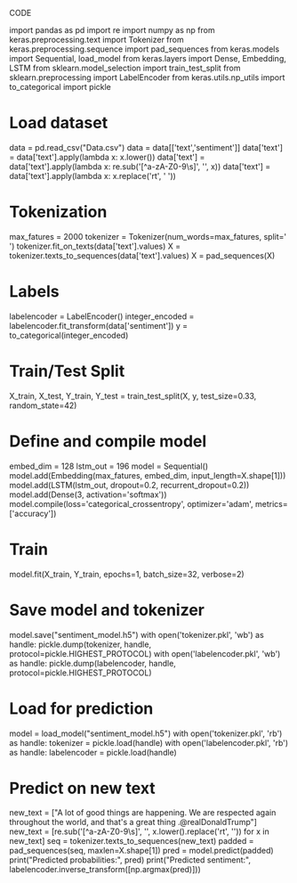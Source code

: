 CODE


import pandas as pd
import re
import numpy as np
from keras.preprocessing.text import Tokenizer
from keras.preprocessing.sequence import pad_sequences
from keras.models import Sequential, load_model
from keras.layers import Dense, Embedding, LSTM
from sklearn.model_selection import train_test_split
from sklearn.preprocessing import LabelEncoder
from keras.utils.np_utils import to_categorical
import pickle

# Load dataset
data = pd.read_csv("Data.csv")
data = data[['text','sentiment']]
data['text'] = data['text'].apply(lambda x: x.lower())
data['text'] = data['text'].apply(lambda x: re.sub('[^a-zA-Z0-9\s]', '', x))
data['text'] = data['text'].apply(lambda x: x.replace('rt', ' '))

# Tokenization
max_fatures = 2000
tokenizer = Tokenizer(num_words=max_fatures, split=' ')
tokenizer.fit_on_texts(data['text'].values)
X = tokenizer.texts_to_sequences(data['text'].values)
X = pad_sequences(X)

# Labels
labelencoder = LabelEncoder()
integer_encoded = labelencoder.fit_transform(data['sentiment'])
y = to_categorical(integer_encoded)

# Train/Test Split
X_train, X_test, Y_train, Y_test = train_test_split(X, y, test_size=0.33, random_state=42)

# Define and compile model
embed_dim = 128
lstm_out = 196
model = Sequential()
model.add(Embedding(max_fatures, embed_dim, input_length=X.shape[1]))
model.add(LSTM(lstm_out, dropout=0.2, recurrent_dropout=0.2))
model.add(Dense(3, activation='softmax'))
model.compile(loss='categorical_crossentropy', optimizer='adam', metrics=['accuracy'])

# Train
model.fit(X_train, Y_train, epochs=1, batch_size=32, verbose=2)

# Save model and tokenizer
model.save("sentiment_model.h5")
with open('tokenizer.pkl', 'wb') as handle:
    pickle.dump(tokenizer, handle, protocol=pickle.HIGHEST_PROTOCOL)
with open('labelencoder.pkl', 'wb') as handle:
    pickle.dump(labelencoder, handle, protocol=pickle.HIGHEST_PROTOCOL)

# Load for prediction
model = load_model("sentiment_model.h5")
with open('tokenizer.pkl', 'rb') as handle:
    tokenizer = pickle.load(handle)
with open('labelencoder.pkl', 'rb') as handle:
    labelencoder = pickle.load(handle)

# Predict on new text
new_text = ["A lot of good things are happening. We are respected again throughout the world, and that's a great thing .@realDonaldTrump"]
new_text = [re.sub('[^a-zA-Z0-9\s]', '', x.lower().replace('rt', '')) for x in new_text]
seq = tokenizer.texts_to_sequences(new_text)
padded = pad_sequences(seq, maxlen=X.shape[1])
pred = model.predict(padded)
print("Predicted probabilities:", pred)
print("Predicted sentiment:", labelencoder.inverse_transform([np.argmax(pred)]))
